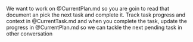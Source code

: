 We want to work on @CurrentPlan.md so you are goin to read that document an pick the next task and complete it. Track task progress and context in @CurrentTask.md and when you complete the task, update the progress in @CurrentPlan.md so we can tackle the next pending task in other conversation